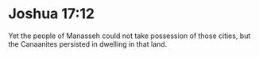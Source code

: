 # Joshua 17:12

Yet the people of Manasseh could not take possession of those cities, but the Canaanites persisted in dwelling in that land.
